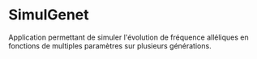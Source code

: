 # SimulGenet
Application permettant de simuler l'évolution de fréquence alléliques en fonctions de multiples paramètres sur plusieurs générations.

